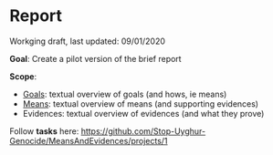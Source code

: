 # Report

Workging draft, last updated: 09/01/2020

**Goal**: Create a pilot version of the brief report

**Scope**:

- [Goals](Goals.pdf): textual overview of goals (and hows, ie means)
- [Means](Means.pdf): textual overview of means (and supporting evidences)
- Evidences: textual overview of evidences (and what they prove)

Follow **tasks** here: https://github.com/Stop-Uyghur-Genocide/MeansAndEvidences/projects/1

